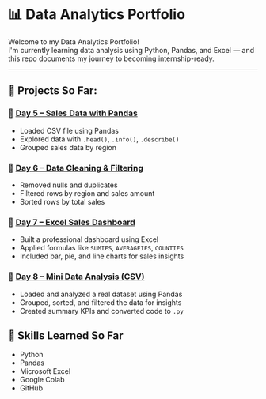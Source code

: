 # 📊 Data Analytics Portfolio 
Welcome to my Data Analytics Portfolio!  
I'm currently learning data analysis using Python, Pandas, and Excel — and this repo documents my journey to becoming internship-ready.

---

## 🚀 Projects So Far:

### 📁 [Day 5 – Sales Data with Pandas](./Day%205/)
- Loaded CSV file using Pandas
- Explored data with `.head()`, `.info()`, `.describe()`
- Grouped sales data by region

### 📁 [Day 6 – Data Cleaning & Filtering](./Day%206/)
- Removed nulls and duplicates
- Filtered rows by region and sales amount
- Sorted rows by total sales

### 📁 [Day 7 – Excel Sales Dashboard](./Day%207/)
- Built a professional dashboard using Excel
- Applied formulas like `SUMIFS`, `AVERAGEIFS`, `COUNTIFS`
- Included bar, pie, and line charts for sales insights

### 📁 [Day 8 – Mini Data Analysis (CSV)](./Day%208/)
- Loaded and analyzed a real dataset using Pandas
- Grouped, sorted, and filtered the data for insights
- Created summary KPIs and converted code to `.py`


## 🧠 Skills Learned So Far
- Python
- Pandas
- Microsoft Excel
- Google Colab
- GitHub
